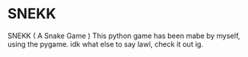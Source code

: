 # SNEKK
SNEKK ( A Snake Game )
This python game has been mabe by myself, using the pygame. 
idk what else to say lawl, check it out ig.
